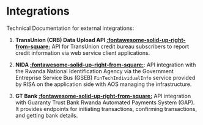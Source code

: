 # Integrations

Technical Documentation for external integrations:

1. **TransUnion (CRB) Data Upload API [:fontawesome-solid-up-right-from-square:](../integrations/crb.md)** API for TransUnion credit bureau subscribers to report credit information via web service client applications.

2. **NIDA [:fontawesome-solid-up-right-from-square:](../integrations/nida.md)**: API integration with the Rwanda National Identification Agency via the Government Entreprise Service Bus (GSEB) `FinTechIndividualInfo` service provided by RISA on the application side with AOS managing the infrastructure.

3. **GT Bank [:fontawesome-solid-up-right-from-square:](../integrations/gtbank.md)** API integration with Guaranty Trust Bank Rwanda Automated Payments System (GAP). It provides endpoints for initiating transactions, confirming transactions, and getting bank details.
